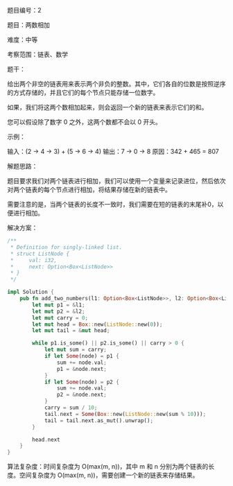 题目编号：2

题目：两数相加

难度：中等

考察范围：链表、数学

题干：

给出两个非空的链表用来表示两个非负的整数。其中，它们各自的位数是按照逆序的方式存储的，并且它们的每个节点只能存储一位数字。

如果，我们将这两个数相加起来，则会返回一个新的链表来表示它们的和。

您可以假设除了数字 0 之外，这两个数都不会以 0 开头。

示例：

输入：(2 -> 4 -> 3) + (5 -> 6 -> 4)
输出：7 -> 0 -> 8
原因：342 + 465 = 807

解题思路：

题目要求我们对两个链表进行相加，我们可以使用一个变量来记录进位，然后依次对两个链表的每个节点进行相加，将结果存储在新的链表中。

需要注意的是，当两个链表的长度不一致时，我们需要在短的链表的末尾补0，以便进行相加。

解决方案：

```rust
/**
 * Definition for singly-linked list.
 * struct ListNode {
 *     val: i32,
 *     next: Option<Box<ListNode>>
 * }
 */

impl Solution {
    pub fn add_two_numbers(l1: Option<Box<ListNode>>, l2: Option<Box<ListNode>>) -> Option<Box<ListNode>> {
        let mut p1 = &l1;
        let mut p2 = &l2;
        let mut carry = 0;
        let mut head = Box::new(ListNode::new(0));
        let mut tail = &mut head;

        while p1.is_some() || p2.is_some() || carry > 0 {
            let mut sum = carry;
            if let Some(node) = p1 {
                sum += node.val;
                p1 = &node.next;
            }
            if let Some(node) = p2 {
                sum += node.val;
                p2 = &node.next;
            }
            carry = sum / 10;
            tail.next = Some(Box::new(ListNode::new(sum % 10)));
            tail = tail.next.as_mut().unwrap();
        }

        head.next
    }
}
```

算法复杂度：时间复杂度为 O(max(m, n))，其中 m 和 n 分别为两个链表的长度。空间复杂度为 O(max(m, n))，需要创建一个新的链表来存储结果。